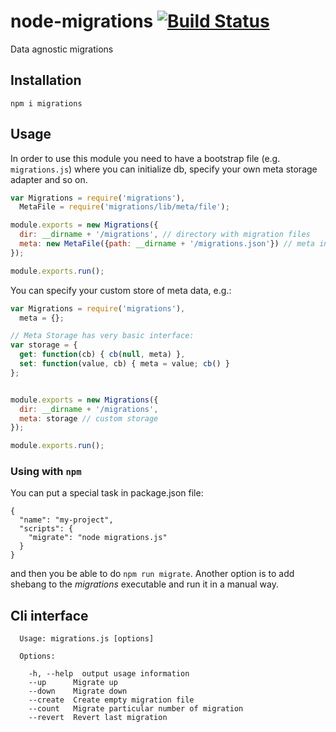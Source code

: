 node-migrations
[![Build Status](https://api.travis-ci.org/Adslot/node-migrations.png)](https://travis-ci.org/Adslot/node-migrations)
============

Data agnostic migrations



## Installation

    npm i migrations


## Usage

In order to use this module you need to have a bootstrap file (e.g. `migrations.js`) where you
can initialize db, specify your own meta storage adapter and so on.

```javascript
var Migrations = require('migrations'),
  MetaFile = require('migrations/lib/meta/file');

module.exports = new Migrations({
  dir: __dirname + '/migrations', // directory with migration files
  meta: new MetaFile({path: __dirname + '/migrations.json'}) // meta information storage
});

module.exports.run();
```

You can specify your custom store of meta data, e.g.:

```javascript
var Migrations = require('migrations'),
  meta = {};

// Meta Storage has very basic interface:
var storage = {
  get: function(cb) { cb(null, meta) },
  set: function(value, cb) { meta = value; cb() }
};


module.exports = new Migrations({
  dir: __dirname + '/migrations',
  meta: storage // custom storage
});

module.exports.run();
```

### Using with `npm`

You can put a special task in package.json file:

```
{
  "name": "my-project",
  "scripts": {
    "migrate": "node migrations.js"
  }
}
```

and then you be able to do `npm run migrate`. Another option is to add shebang
to the *migrations* executable and run it in a manual way.


## Cli interface

```
  Usage: migrations.js [options]

  Options:

    -h, --help  output usage information
    --up      Migrate up
    --down    Migrate down
    --create  Create empty migration file
    --count   Migrate particular number of migration
    --revert  Revert last migration
```
